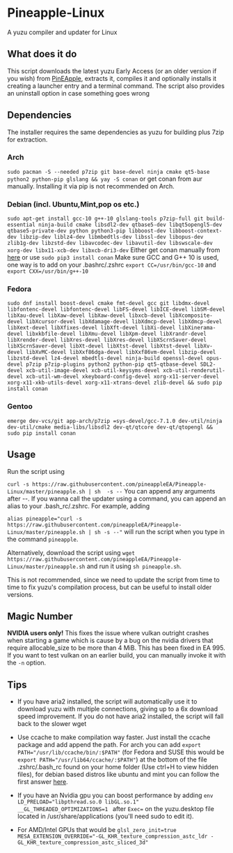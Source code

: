 # Pineapple-Linux
A yuzu compiler and updater for Linux

## What does it do
This script downloads the latest yuzu Early Access (or an older version if you wish) from [PinEApple](https://pineappleea.github.io/), extracts it, compiles it and optionally installs it creating a launcher entry and a terminal command. The script also provides an uninstall option in case something goes wrong

## Dependencies
The installer requires the same dependencies as yuzu for building plus 7zip for extraction.

### Arch
```sudo pacman -S --needed p7zip git base-devel ninja cmake qt5-base python2 python-pip glslang && yay -S conan```
or get conan from aur manually. Installing it via pip is not recommended on Arch.
### Debian (incl. Ubuntu,Mint,pop os etc.)
```sudo apt-get install gcc-10 g++-10 glslang-tools p7zip-full git build-essential ninja-build cmake libsdl2-dev qtbase5-dev libqt5opengl5-dev qtbase5-private-dev python python3-pip libboost-dev libboost-context-dev libzip-dev liblz4-dev libmbedtls-dev libssl-dev libopus-dev zlib1g-dev libzstd-dev libavcodec-dev libavutil-dev libswscale-dev xorg-dev libx11-xcb-dev libxcb-dri3-dev```
Either get conan manually from [here](https://conan.io/downloads.html) or use ```sudo pip3 install conan```
Make sure GCC and G++ 10 is used, one way is to add on your .bashrc/.zshrc ```export CC=/usr/bin/gcc-10``` and ```export CXX=/usr/bin/g++-10```
### Fedora
```sudo dnf install boost-devel cmake fmt-devel gcc git libdmx-devel libfontenc-devel libfontenc-devel libFS-devel libICE-devel libSM-devel libXau-devel libXaw-devel libXaw-devel libxcb-devel libXcomposite-devel libXcursor-devel libXdamage-devel libXdmcp-devel libXdmcp-devel libXext-devel libXfixes-devel libXft-devel libXi-devel libXinerama-devel libxkbfile-devel libXmu-devel libXpm-devel libXrandr-devel libXrender-devel libXres-devel libXres-devel libXScrnSaver-devel libXScrnSaver-devel libXt-devel libXtst-devel libXtst-devel libXv-devel libXvMC-devel libXxf86dga-devel libXxf86vm-devel libzip-devel libzstd-devel lz4-devel mbedtls-devel ninja-build openssl-devel opus-devel p7zip p7zip-plugins python2 python-pip qt5-qtbase-devel SDL2-devel xcb-util-image-devel xcb-util-keysyms-devel xcb-util-renderutil-devel xcb-util-wm-devel xkeyboard-config-devel xorg-x11-server-devel xorg-x11-xkb-utils-devel xorg-x11-xtrans-devel zlib-devel && sudo pip install conan```
### Gentoo
```emerge dev-vcs/git app-arch/p7zip =sys-devel/gcc-7.1.0 dev-util/ninja dev-util/cmake media-libs/libsdl2 dev-qt/qtcore dev-qt/qtopengl && sudo pip install conan``` 
      
## Usage
Run the script using 

``curl -s https://raw.githubusercontent.com/pineappleEA/Pineapple-Linux/master/pineapple.sh | sh  -s --``
You can append any arguments after --.
If you wanna call the updater using a command, you can append an alias to your .bash_rc/.zshrc. For example, adding

```alias pineapple="curl -s https://raw.githubusercontent.com/pineappleEA/Pineapple-Linux/master/pineapple.sh | sh -s --"``` 
will run the script when you type in the command ```pineapple```.

Alternatively, download the script using ```wget https://raw.githubusercontent.com/pineappleEA/Pineapple-Linux/master/pineapple.sh``` and run it using ```sh pineapple.sh```.

This is not recommended, since we need to update the script from time to time to fix yuzu's compilation process, but can be useful to install older versions.

## Magic Number
**NVIDIA users only!**
This fixes the issue where vulkan outright crashes when starting a game which is cause by a bug on the nvidia drivers that require allocable_size to be more than 4 MiB.
This has been fixed in EA 995. If you want to test vulkan on an earlier build, you can manually invoke it with the ```-n``` option.

## Tips
- If you have aria2 installed, the script will automatically use it to download yuzu with multiple connections, giving up to a 6x download speed improvement. 
If you do not have aria2 installed, the script will fall back to the slower wget

- Use ccache to make compilation way faster. Just install the ccache package and add append the path. For arch you can add ```export PATH="/usr/lib/ccache/bin/:$PATH"``` (for Fedora and SUSE this would be ```export PATH="/usr/lib64/ccache/:$PATH"```) at the bottom of the file .zshrc/.bash_rc found on your home folder (Use ctrl+H to view hidden files), for debian based distros like ubuntu and mint you can follow the first answer [here](https://askubuntu.com/questions/470545/how-do-i-set-up-ccache).

- If you have an Nvidia gpu you can boost performance by adding ```env LD_PRELOAD="libpthread.so.0 libGL.so.1" __GL_THREADED_OPTIMIZATIONS=1 ``` after ```Exec=``` on the yuzu.desktop file located in /usr/share/applications (you'll need sudo to edit it).

- For AMD/Intel GPUs that would be ```glsl_zero_init=true MESA_EXTENSION_OVERRIDE="-GL_KHR_texture_compression_astc_ldr -GL_KHR_texture_compression_astc_sliced_3d"```
